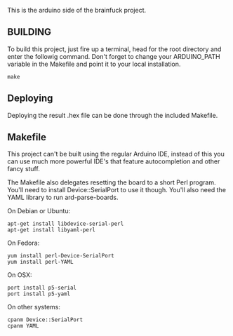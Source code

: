 This is the arduino side of the brainfuck project.

BUILDING
--------
To build this project, just fire up a terminal, head for the root directory and enter the followig command. Don't forget to change your ARDUINO_PATH variable in the Makefile and point it to your local installation.

    make

Deploying 
---------
Deploying the result .hex file can be done through the included Makefile.

Makefile
--------
This project can't be built using the regular Arduino IDE, instead of this you can use much more powerful IDE's that feature autocompletion and other fancy stuff.

The Makefile also delegates resetting the board to a short Perl program. You'll need to install Device::SerialPort to use it though. You'll also need the YAML library to run ard-parse-boards.

On Debian or Ubuntu:

    apt-get install libdevice-serial-perl
    apt-get install libyaml-perl
On Fedora:

    yum install perl-Device-SerialPort
    yum install perl-YAML
On OSX: 

    port install p5-serial
    port install p5-yaml

On other systems:

    cpanm Device::SerialPort
    cpanm YAML

